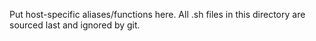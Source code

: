 Put host-specific aliases/functions here.
All .sh files in this directory are sourced last and ignored by git.
